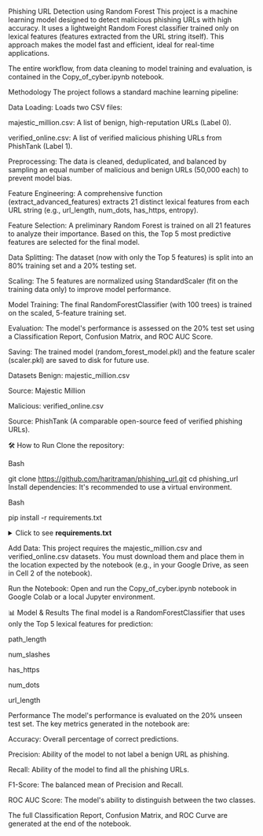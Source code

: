 Phishing URL Detection using Random Forest
This project is a machine learning model designed to detect malicious phishing URLs with high accuracy. It uses a lightweight Random Forest classifier trained only on lexical features (features extracted from the URL string itself). This approach makes the model fast and efficient, ideal for real-time applications.

The entire workflow, from data cleaning to model training and evaluation, is contained in the Copy_of_cyber.ipynb notebook.

Methodology
The project follows a standard machine learning pipeline:

Data Loading: Loads two CSV files:

majestic_million.csv: A list of benign, high-reputation URLs (Label 0).

verified_online.csv: A list of verified malicious phishing URLs from PhishTank (Label 1).

Preprocessing: The data is cleaned, deduplicated, and balanced by sampling an equal number of malicious and benign URLs (50,000 each) to prevent model bias.

Feature Engineering: A comprehensive function (extract_advanced_features) extracts 21 distinct lexical features from each URL string (e.g., url_length, num_dots, has_https, entropy).

Feature Selection: A preliminary Random Forest is trained on all 21 features to analyze their importance. Based on this, the Top 5 most predictive features are selected for the final model.

Data Splitting: The dataset (now with only the Top 5 features) is split into an 80% training set and a 20% testing set.

Scaling: The 5 features are normalized using StandardScaler (fit on the training data only) to improve model performance.

Model Training: The final RandomForestClassifier (with 100 trees) is trained on the scaled, 5-feature training set.

Evaluation: The model's performance is assessed on the 20% test set using a Classification Report, Confusion Matrix, and ROC AUC Score.

Saving: The trained model (random_forest_model.pkl) and the feature scaler (scaler.pkl) are saved to disk for future use.

Datasets
Benign: majestic_million.csv

Source: Majestic Million

Malicious: verified_online.csv

Source: PhishTank (A comparable open-source feed of verified phishing URLs).

🛠️ How to Run
Clone the repository:

Bash

git clone https://github.com/haritraman/phishing_url.git
cd phishing_url
Install dependencies: It's recommended to use a virtual environment.

Bash

pip install -r requirements.txt
<details> <summary>Click to see <b>requirements.txt</b></summary>

numpy
pandas
matplotlib
seaborn
scikit-learn
tensorflow
gdown 
(Note: gdown is useful for downloading data from Google Drive if needed. tensorflow was in the original import list but not used for the final RF model.)

</details>

Add Data: This project requires the majestic_million.csv and verified_online.csv datasets. You must download them and place them in the location expected by the notebook (e.g., in your Google Drive, as seen in Cell 2 of the notebook).

Run the Notebook: Open and run the Copy_of_cyber.ipynb notebook in Google Colab or a local Jupyter environment.

📊 Model & Results
The final model is a RandomForestClassifier that uses only the Top 5 lexical features for prediction:

path_length

num_slashes

has_https

num_dots

url_length

Performance
The model's performance is evaluated on the 20% unseen test set. The key metrics generated in the notebook are:

Accuracy: Overall percentage of correct predictions.

Precision: Ability of the model to not label a benign URL as phishing.

Recall: Ability of the model to find all the phishing URLs.

F1-Score: The balanced mean of Precision and Recall.

ROC AUC Score: The model's ability to distinguish between the two classes.

The full Classification Report, Confusion Matrix, and ROC Curve are generated at the end of the notebook.